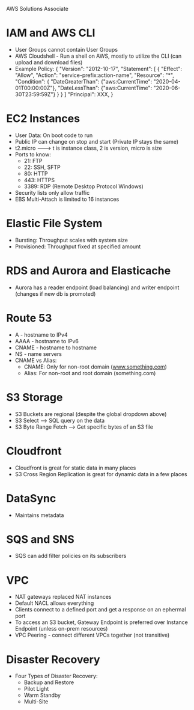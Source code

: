 AWS Solutions Associate

# IAM and AWS CLI
* User Groups cannot contain User Groups
* AWS Cloudshell - Run a shell on AWS, mostly to utilize the CLI (can upload and download files)
* Example Policy:
{
    "Version": "2012-10-17",
    "Statement": [
        {
            "Effect": "Allow",
            "Action": "service-prefix:action-name",
            "Resource": "*",
            "Condition": {
                "DateGreaterThan": {"aws:CurrentTime": "2020-04-01T00:00:00Z"},
                "DateLessThan": {"aws:CurrentTime": "2020-06-30T23:59:59Z"}
            }
        }
    ]
    "Principal": XXX,
}
# EC2 Instances
* User Data: On boot code to run
* Public IP can change on stop and start (Private IP stays the same)
* t2.micro ---> t is instance class, 2 is version, micro is size
* Ports to know:
    - 21: FTP
    - 22: SSH, SFTP
    - 80: HTTP
    - 443: HTTPS
    - 3389: RDP (Remote Desktop Protocol Windows)
* Security lists only allow traffic
* EBS Multi-Attach is limited to 16 instances
# Elastic File System
* Bursting: Throughput scales with system size
* Provisioned: Throughput fixed at specified amount
# RDS and Aurora and Elasticache
* Aurora has a reader endpoint (load balancing) and writer endpoint (changes if new db is promoted)
# Route 53
* A - hostname to IPv4
* AAAA - hostname to IPv6
* CNAME - hostname to hostname
* NS - name servers
* CNAME vs Alias:
    - CNAME: Only for non-root domain (www.something.com)
    - Alias: For non-root and root domain (something.com) 
# S3 Storage
* S3 Buckets are regional (despite the global dropdown above)
* S3 Select --> SQL query on the data
* S3 Byte Range Fetch --> Get specific bytes of an S3 file
# Cloudfront
* Cloudfront is great for static data in many places
* S3 Cross Region Replication is great for dynamic data in a few places
# DataSync
* Maintains metadata
# SQS and SNS
* SQS can add filter policies on its subscribers
# VPC
* NAT gateways replaced NAT instances
* Default NACL allows everything
* Clients connect to a defined port and get a response on an ephermal port
* To access an S3 bucket, Gateway Endpoint is preferred over Instance Endpoint (unless on-prem resources)
* VPC Peering - connect different VPCs together (not transitive)
# Disaster Recovery
* Four Types of Disaster Recovery:
    - Backup and Restore
    - Pilot Light
    - Warm Standby
    - Multi-Site
